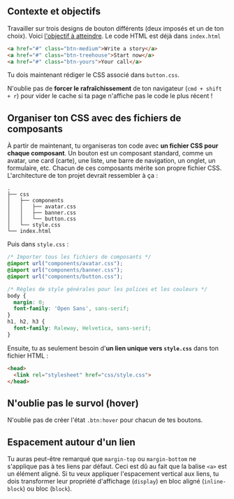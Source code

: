 ## Contexte et objectifs

Travailler sur trois designs de bouton différents (deux imposés et un de ton choix). Voici [l'objectif à atteindre](http://lewagon.github.io/html-css-challenges/08-button-sprint/). Le code HTML est déjà dans `index.html`

```html
<a href="#" class="btn-medium">Write a story</a>
<a href="#" class="btn-treehouse">Start now</a>
<a href="#" class="btn-yours">Your call</a>
```

Tu dois maintenant rédiger le CSS associé dans `button.css`.

N'oublie pas de **forcer le rafraîchissement** de ton navigateur (`cmd + shift + r`) pour vider le cache si ta page n'affiche pas le code le plus récent !

## Organiser ton CSS avec des fichiers de composants

À partir de maintenant, tu organiseras ton code avec **un fichier CSS pour chaque composant**. Un bouton est un composant standard, comme un avatar, une card (carte), une liste, une barre de navigation, un onglet, un formulaire, etc. Chacun de ces composants mérite son propre fichier CSS. L'architecture de ton projet devrait ressembler à ça :

```
.
├── css
│   ├── components
│   │   ├── avatar.css
│   │   ├── banner.css
│   │   └── button.css
│   └── style.css
└── index.html
```

Puis dans `style.css` :

```css
/* Importer tous les fichiers de composants */
@import url("components/avatar.css");
@import url("components/banner.css");
@import url("components/button.css");

/* Règles de style générales pour les polices et les couleurs */
body {
  margin: 0;
  font-family: 'Open Sans', sans-serif;
}
h1, h2, h3 {
  font-family: Raleway, Helvetica, sans-serif;
}
```

Ensuite, tu as seulement besoin d'**un lien unique vers `style.css`** dans ton fichier HTML :

```html
<head>
  <link rel="stylesheet" href="css/style.css">
</head>
```

## N'oublie pas le survol (hover)

N'oublie pas de créer l'état `.btn:hover` pour chacun de tes boutons.

## Espacement autour d'un lien

Tu auras peut-être remarqué que `margin-top` ou `margin-bottom` ne s'applique pas à tes liens par défaut. Ceci est dû au fait que la balise `<a>` est un élément aligné. Si tu veux appliquer l'espacement vertical aux liens, tu dois transformer leur propriété d'affichage (`display`) en bloc aligné (`inline-block`) ou bloc (`block`).
